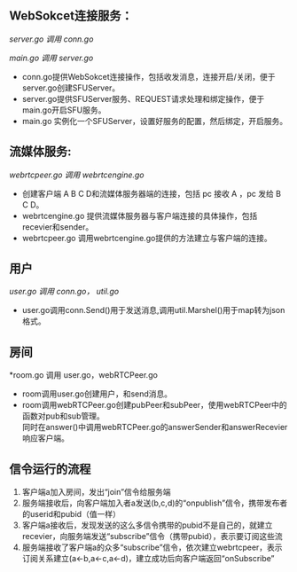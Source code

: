 ## WebSokcet连接服务：
*server.go 调用 conn.go* 

*main.go 调用 server.go*

- conn.go提供WebSokcet连接操作，包括收发消息，连接开启/关闭，便于server.go创建SFUServer。
- server.go提供SFUServer服务、REQUEST请求处理和绑定操作，便于main.go开启SFU服务。
- main.go 实例化一个SFUServer，设置好服务的配置，然后绑定，开启服务。

## 流媒体服务:
*webrtcpeer.go 调用 webrtcengine.go*   

- 创建客户端 A B C D和流媒体服务器端的连接，包括 pc 接收 A ，pc 发给 B C D。
- webrtcengine.go 提供流媒体服务器与客户端连接的具体操作，包括 recevier和sender。
- webrtcpeer.go 调用webrtcengine.go提供的方法建立与客户端的连接。

## 用户
*user.go 调用 conn.go， util.go*
- user.go调用conn.Send()用于发送消息,调用util.Marshel()用于map转为json格式。

## 房间
*room.go 调用 user.go，webRTCPeer.go
- room调用user.go创建用户，和send消息。
- room调用webRTCPeer.go创建pubPeer和subPeer，使用webRTCPeer中的函数对pub和sub管理。  
同时在answer()中调用webRTCPeer.go的answerSender和answerRecevier响应客户端。

## 信令运行的流程
1. 客户端a加入房间，发出“join”信令给服务端
2. 服务端接收后，向客户端加入者a发送(b,c,d)的“onpublish”信令，携带发布者的userid和pubid（值一样）
3. 客户端a接收后，发现发送的这么多信令携带的pubid不是自己的，就建立recevier，向服务端发送“subscribe”信令（携带pubid），表示要订阅这些流 
4. 服务端接收了客户端a的众多“subscribe”信令，依次建立webrtcpeer，表示订阅关系建立(a<-b,a<-c,a<-d)，建立成功后向客户端返回“onSubscribe”